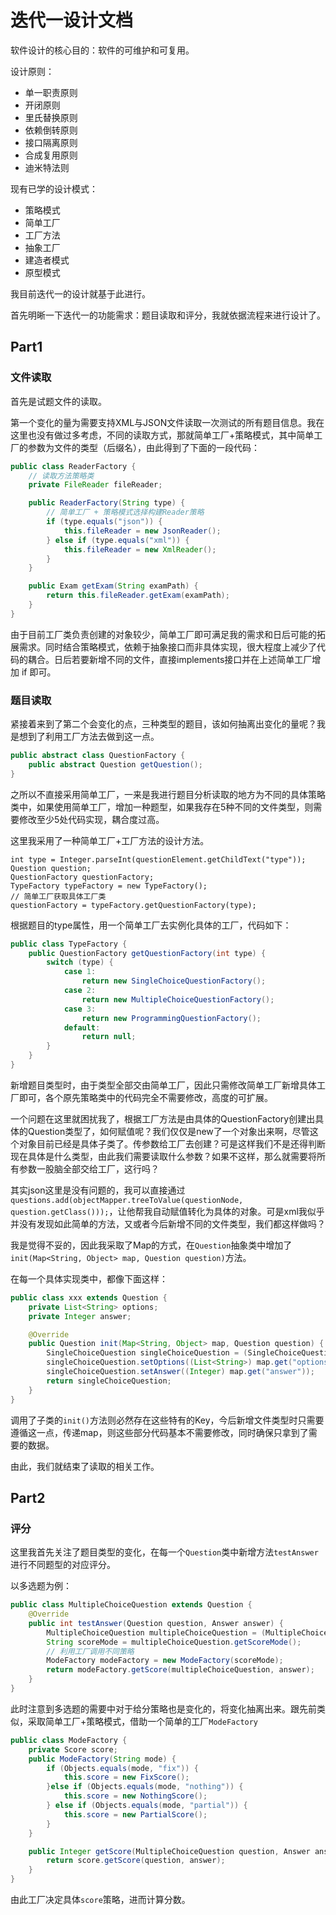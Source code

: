 # 迭代一设计文档

软件设计的核心目的：软件的可维护和可复用。

设计原则：
- 单一职责原则
- 开闭原则
- 里氏替换原则
- 依赖倒转原则
- 接口隔离原则
- 合成复用原则
- 迪米特法则

现有已学的设计模式：
- 策略模式
- 简单工厂
- 工厂方法
- 抽象工厂
- 建造者模式
- 原型模式


我目前迭代一的设计就基于此进行。

首先明晰一下迭代一的功能需求：题目读取和评分，我就依据流程来进行设计了。

## Part1

### 文件读取

首先是试题文件的读取。

第一个变化的量为需要支持XML与JSON文件读取一次测试的所有题目信息。我在这里也没有做过多考虑，不同的读取方式，那就简单工厂+策略模式，其中简单工厂的参数为文件的类型（后缀名），由此得到了下面的一段代码：

```java
public class ReaderFactory {
    // 读取方法策略类
    private FileReader fileReader;

    public ReaderFactory(String type) {
        // 简单工厂 + 策略模式选择构建Reader策略
        if (type.equals("json")) {
            this.fileReader = new JsonReader();
        } else if (type.equals("xml")) {
            this.fileReader = new XmlReader();
        }
    }

    public Exam getExam(String examPath) {
        return this.fileReader.getExam(examPath);
    }
}
```

由于目前工厂类负责创建的对象较少，简单工厂即可满足我的需求和日后可能的拓展需求。同时结合策略模式，依赖于抽象接口而非具体实现，很大程度上减少了代码的耦合。日后若要新增不同的文件，直接implements接口并在上述简单工厂增加 if 即可。

### 题目读取

紧接着来到了第二个会变化的点，三种类型的题目，该如何抽离出变化的量呢？我是想到了利用工厂方法去做到这一点。

```java
public abstract class QuestionFactory {
    public abstract Question getQuestion();
}
```

之所以不直接采用简单工厂，一来是我进行题目分析读取的地方为不同的具体策略类中，如果使用简单工厂，增加一种题型，如果我存在5种不同的文件类型，则需要修改至少5处代码实现，耦合度过高。

这里我采用了一种简单工厂+工厂方法的设计方法。
```text
int type = Integer.parseInt(questionElement.getChildText("type"));
Question question;
QuestionFactory questionFactory;
TypeFactory typeFactory = new TypeFactory();
// 简单工厂获取具体工厂类
questionFactory = typeFactory.getQuestionFactory(type);
```

根据题目的type属性，用一个简单工厂去实例化具体的工厂，代码如下：
```java
public class TypeFactory {
    public QuestionFactory getQuestionFactory(int type) {
        switch (type) {
            case 1:
                return new SingleChoiceQuestionFactory();
            case 2:
                return new MultipleChoiceQuestionFactory();
            case 3:
                return new ProgrammingQuestionFactory();
            default:
                return null;
        }
    }
}
```

新增题目类型时，由于类型全部交由简单工厂，因此只需修改简单工厂新增具体工厂即可，各个原先策略类中的代码完全不需要修改，高度的可扩展。

一个问题在这里就困扰我了，根据工厂方法是由具体的QuestionFactory创建出具体的Question类型了，如何赋值呢？我们仅仅是new了一个对象出来啊，尽管这个对象目前已经是具体子类了。传参数给工厂去创建？可是这样我们不是还得判断现在具体是什么类型，由此我们需要读取什么参数？如果不这样，那么就需要将所有参数一股脑全部交给工厂，这行吗？

其实json这里是没有问题的，我可以直接通过`questions.add(objectMapper.treeToValue(questionNode, question.getClass()));`，让他帮我自动赋值转化为具体的对象。可是xml我似乎并没有发现如此简单的方法，又或者今后新增不同的文件类型，我们都这样做吗？

我是觉得不妥的，因此我采取了Map的方式，在`Question`抽象类中增加了`init(Map<String, Object> map, Question question)`方法。

在每一个具体实现类中，都像下面这样：
```java
public class xxx extends Question {
    private List<String> options;
    private Integer answer;

    @Override
    public Question init(Map<String, Object> map, Question question) {
        SingleChoiceQuestion singleChoiceQuestion = (SingleChoiceQuestion) question;
        singleChoiceQuestion.setOptions((List<String>) map.get("options"));
        singleChoiceQuestion.setAnswer((Integer) map.get("answer"));
        return singleChoiceQuestion;
    }
}
```

调用了子类的`init()`方法则必然存在这些特有的Key，今后新增文件类型时只需要遵循这一点，传递map，则这些部分代码基本不需要修改，同时确保只拿到了需要的数据。

由此，我们就结束了读取的相关工作。

## Part2

### 评分

这里我首先关注了题目类型的变化，在每一个`Question`类中新增方法`testAnswer`进行不同题型的对应评分。

以多选题为例：
```java
public class MultipleChoiceQuestion extends Question {
    @Override
    public int testAnswer(Question question, Answer answer) {
        MultipleChoiceQuestion multipleChoiceQuestion = (MultipleChoiceQuestion) question;
        String scoreMode = multipleChoiceQuestion.getScoreMode();
        // 利用工厂调用不同策略
        ModeFactory modeFactory = new ModeFactory(scoreMode);
        return modeFactory.getScore(multipleChoiceQuestion, answer);
    }
}
```

此时注意到多选题的需要中对于给分策略也是变化的，将变化抽离出来。跟先前类似，采取简单工厂+策略模式，借助一个简单的工厂`ModeFactory`

```java
public class ModeFactory {
    private Score score;
    public ModeFactory(String mode) {
        if (Objects.equals(mode, "fix")) {
            this.score = new FixScore();
        }else if (Objects.equals(mode, "nothing")) {
            this.score = new NothingScore();
        } else if (Objects.equals(mode, "partial")) {
            this.score = new PartialScore();
        }
    }

    public Integer getScore(MultipleChoiceQuestion question, Answer answer) {
        return score.getScore(question, answer);
    }
}
```

由此工厂决定具体`score`策略，进而计算分数。
